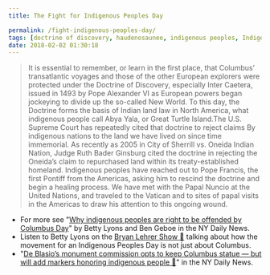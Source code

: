 ```yaml
---
title: The Fight for Indigenous Peoples Day

permalink: /fight-indigenous-peoples-day/
tags: [doctrine of discovery, haudenosaunee, indigenous peoples, IndigenousPeoplesDay, native americans, notmyhero]
date: 2018-02-02 01:30:18
---
```


> It is essential to remember, or learn in the first place, that Columbus’ transatlantic voyages and those of the other European explorers were protected under the Doctrine of Discovery, especially Inter Caetera, issued in 1493 by Pope Alexander VI as European powers began jockeying to divide up the so-called New World. To this day, the Doctrine forms the basis of Indian land law in North America, what indigenous people call Abya Yala, or Great Turtle Island.The U.S. Supreme Court has repeatedly cited that doctrine to reject claims By indigenous nations to the land we have lived on since time immemorial. As recently as 2005 in City of Sherrill vs. Oneida Indian Nation, Judge Ruth Bader Ginsburg cited the doctrine in rejecting the Oneida’s claim to repurchased land within its treaty-established homeland. Indigenous peoples have reached out to Pope Francis, the first Pontiff from the Americas, asking him to rescind the doctrine and begin a healing process. We have met with the Papal Nuncio at the United Nations, and traveled to the Vatican and to sites of papal visits in the Americas to draw his attention to this ongoing wound.

*   For more see "[Why indigenous peoples are right to be offended by Columbus Day](http://www.nydailynews.com/opinion/indigenous-peoples-offended-columbus-day-article-1.3555690)" by Betty Lyons and Ben Geboe in the NY Daily News.
*   Listen to Betty Lyons on the [Bryan Lehrer Show 🔗](https://www.wnyc.org/story/its-not-just-columbus/) talking about how the movement for an Indigenous Peoples Day is not just about Columbus.
*   "[De Blasio’s monument commission opts to keep Columbus statue — but will add markers honoring indigenous people 🔗](http://www.nydailynews.com/new-york/city-opts-columbus-statue-add-new-enlightening-markers-article-1.3751903)" in the NY Daily News.
